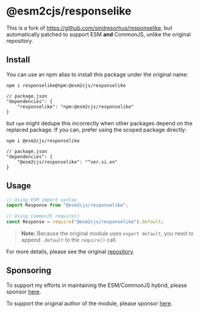 # @esm2cjs/responselike

This is a fork of https://github.com/sindresorhus/responselike, but automatically patched to support ESM **and** CommonJS, unlike the original repository.

## Install

You can use an npm alias to install this package under the original name:

```
npm i responselike@npm:@esm2cjs/responselike
```

```jsonc
// package.json
"dependencies": {
    "responselike": "npm:@esm2cjs/responselike"
}
```

but `npm` might dedupe this incorrectly when other packages depend on the replaced package. If you can, prefer using the scoped package directly:

```
npm i @esm2cjs/responselike
```

```jsonc
// package.json
"dependencies": {
    "@esm2cjs/responselike": "^ver.si.on"
}
```

## Usage

```js
// Using ESM import syntax
import Response from "@esm2cjs/responselike";

// Using CommonJS require()
const Response = require("@esm2cjs/responselike").default;
```

> **Note:**
> Because the original module uses `export default`, you need to append `.default` to the `require()` call.

For more details, please see the original [repository](https://github.com/sindresorhus/responselike).

## Sponsoring

To support my efforts in maintaining the ESM/CommonJS hybrid, please sponsor [here](https://github.com/sponsors/AlCalzone).

To support the original author of the module, please sponsor [here](https://github.com/sindresorhus/responselike).
